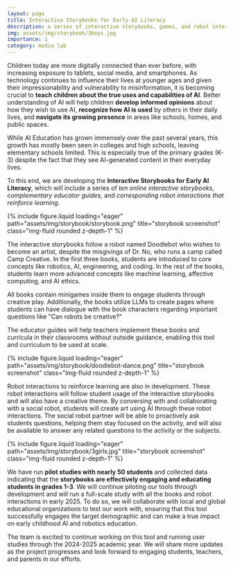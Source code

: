 ```yaml
---
layout: page
title: Interactive Storybooks for Early AI Literacy
description: a series of interactive storybooks, games, and robot interactions for K-3 AI literacy
img: assets/img/storybook/3boys.jpg
importance: 1
category: media lab
---
```


Children today are more digitally connected than ever before, with increasing exposure to tablets, social media, and smartphones. As technology continues to influence their lives at younger ages and given their impressionability and vulnerability to misinformation, it is becoming crucial to **teach children about the true uses and capabilities of AI**. Better understanding of AI will help children **develop informed opinions** about how they wish to use AI, **recognize how AI is used** by others in their daily lives, and **navigate its growing presence** in areas like schools, homes, and public spaces.

While AI Education has grown immensely over the past several years, this growth has mostly been seen in colleges and high schools, leaving elementary schools limited. This is especially true of the primary grades (K-3) despite the fact that they see AI-generated content in their everyday lives.

To this end, we are developing the **Interactive Storybooks for Early AI Literacy**, which will include a series of *ten online interactive storybooks, complementary educator guides,* and *corresponding robot interactions that reinforce learning*.

<div class="row">
    <div class="col-sm mt-3 mt-md-0">
        {% include figure.liquid loading="eager" path="assets/img/storybook/storybook.png" title="storybook screenshot" class="img-fluid rounded z-depth-1" %}
    </div>
</div>

The interactive storybooks follow a robot named Doodlebot who wishes to become an artist, despite the misgivings of Dr. No, who runs a camp called Camp Creative. In the first three books, students are introduced to core concepts like robotics, AI, engineering, and coding. In the rest of the books, students learn more advanced concepts like machine learning, affective computing, and AI ethics.

All books contain minigames inside them to engage students through creative play. Additionally, the books utilize LLMs to create pages where students can have dialogue with the book characters regarding important questions like "Can robots be creative?"

The educator guides will help teachers implement these books and curricula in their classrooms without outside guidance, enabling this tool and curriculum to be used at scale.

<div class="row">
    <div class="col-sm mt-3 mt-md-0">
        {% include figure.liquid loading="eager" path="assets/img/storybook/doodlebot-dance.png" title="storybook screenshot" class="img-fluid rounded z-depth-1" %}
    </div>
</div>

Robot interactions to reinforce learning are also in development. These robot interactions will follow student usage of the interactive storybooks and will also have a creative theme. By conversing with and collaborating with a social robot, students will create art using AI through these robot interactions. The social robot partner will be able to proactively ask students questions, helping them stay focused on the activity, and will also be available to answer any related questions to the activity or the subjects.

<div class="row">
    <div class="col-sm mt-3 mt-md-0">
        {% include figure.liquid loading="eager" path="assets/img/storybook/3girls.jpg" title="storybook screenshot" class="img-fluid rounded z-depth-1" %}
    </div>
</div>



We have run **pilot studies with nearly 50 students** and collected data indicating that the **storybooks are effectively engaging and educating students in grades 1-3**. We will continue piloting our tools through development and will run a full-scale study with all the books and robot interactions in early 2025. To do so, we will collaborate with local and global educational organizations to test our work with, ensuring that this tool successfully engages the target demographic and can make a true impact on early childhood AI and robotics education.

The team is excited to continue working on this tool and running user studies through the 2024-2025 academic year. We will share more updates as the project progresses and look forward to engaging students, teachers, and parents in our efforts.

